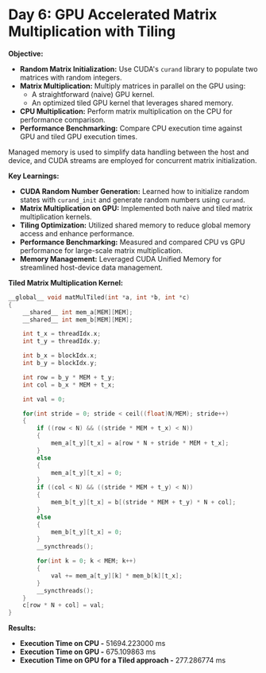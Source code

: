 # Day 6: GPU Accelerated Matrix Multiplication with Tiling

**Objective:**
- **Random Matrix Initialization:** Use CUDA's `curand` library to populate two matrices with random integers.
- **Matrix Multiplication:** Multiply matrices in parallel on the GPU using:
  - A straightforward (naive) GPU kernel.
  - An optimized tiled GPU kernel that leverages shared memory.
- **CPU Multiplication:** Perform matrix multiplication on the CPU for performance comparison.
- **Performance Benchmarking:** Compare CPU execution time against GPU and tiled GPU execution times.

Managed memory is used to simplify data handling between the host and device, and CUDA streams are employed for concurrent matrix initialization.

**Key Learnings:**
- **CUDA Random Number Generation:** Learned how to initialize random states with `curand_init` and generate random numbers using `curand`.
- **Matrix Multiplication on GPU:** Implemented both naive and tiled matrix multiplication kernels.
- **Tiling Optimization:** Utilized shared memory to reduce global memory access and enhance performance.
- **Performance Benchmarking:** Measured and compared CPU vs GPU performance for large-scale matrix multiplication.
- **Memory Management:** Leveraged CUDA Unified Memory for streamlined host-device data management.

**Tiled Matrix Multiplication Kernel:**
```c
__global__ void matMulTiled(int *a, int *b, int *c)
{
    __shared__ int mem_a[MEM][MEM];
    __shared__ int mem_b[MEM][MEM];

    int t_x = threadIdx.x;
    int t_y = threadIdx.y;

    int b_x = blockIdx.x;
    int b_y = blockIdx.y;

    int row = b_y * MEM + t_y;
    int col = b_x * MEM + t_x;

    int val = 0;

    for(int stride = 0; stride < ceil((float)N/MEM); stride++)
    {
        if ((row < N) && ((stride * MEM + t_x) < N))
        {
            mem_a[t_y][t_x] = a[row * N + stride * MEM + t_x];
        }
        else
        {
            mem_a[t_y][t_x] = 0;
        }
        if ((col < N) && ((stride * MEM + t_y) < N))
        {
            mem_b[t_y][t_x] = b[(stride * MEM + t_y) * N + col];
        }
        else
        {
            mem_b[t_y][t_x] = 0;
        }
        __syncthreads();

        for(int k = 0; k < MEM; k++)
        {
            val += mem_a[t_y][k] * mem_b[k][t_x];
        }
        __syncthreads();
    }
    c[row * N + col] = val;
}
```

**Results:**
- **Execution Time on CPU -** 51694.223000 ms
- **Execution Time on GPU -** 675.109863 ms
- **Execution Time on GPU for a Tiled approach -** 277.286774 ms